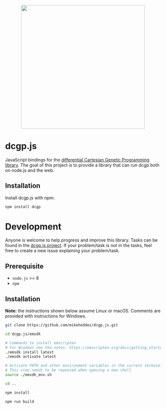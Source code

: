 <h3 align="center">
  <img src="https://user-images.githubusercontent.com/26207957/53115725-3898d100-3547-11e9-8b6f-2666d16ef559.png" width="400px" />
</h3>

# dcgp.js
JavaScript bindings for the [differential Cartesian Genetic Programming library](https://github.com/darioizzo/dcgp). The goal of this project is to provide a library that can run dcgp both on node.js and the web.

## Installation

Install dcgp.js with npm:

```bash
npm install dcgp
```

# Development
Anyone is welcome to help progress and improve this library. Tasks can be found in the [dcgp.js project](https://github.com/mikeheddes/dcgp.js/projects/1). If your problem/task is not in the tasks, feel free to create a new issue explaining your problem/task.

## Prerequisite
- `node.js` >= 8
- `npm`

## Installation

**Note:** the instructions shown below assume Linux or macOS. Comments are provided with instructions for Windows.

```bash
git clone https://github.com/mikeheddes/dcgp.js.git

cd dcgp.js/emsdk

# Commands to install emscripten
# For Windows see the notes: https://emscripten.org/docs/getting_started/downloads.html
./emsdk install latest
./emsdk activate latest

# Activate PATH and other environment variables in the current terminal
# This step needs te be repeated when opening a new shell
source ./emsdk_env.sh

cd ..

npm install

npm run build
```
